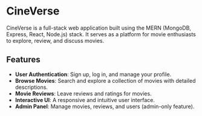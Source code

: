 # CineVerse

CineVerse is a full-stack web application built using the MERN (MongoDB, Express, React, Node.js) stack. It serves as a platform for movie enthusiasts to explore, review, and discuss movies.

## Features

- **User Authentication**: Sign up, log in, and manage your profile.
- **Browse Movies**: Search and explore a collection of movies with detailed descriptions.
- **Movie Reviews**: Leave reviews and ratings for movies.
- **Interactive UI**: A responsive and intuitive user interface.
- **Admin Panel**: Manage movies, reviews, and users (admin-only feature).


